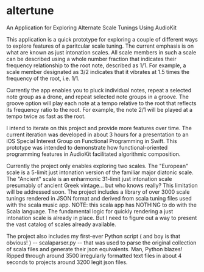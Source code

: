 # altertune
An Application for Exploring Alternate Scale Tunings Using AudioKit

This application is a quick prototype for exploring a couple of different ways to explore features of a paritcular scale tuning.
The current emphasis is on what are known as just intonation scales. All scale members in such a scale can be described using a whole number fraction that indicates their frequency relationship to the root note, described as 1/1. For example, a scale member designated as 3/2 indicates that it vibrates at 1.5 times the frequency of the root, i.e. 1/1. 

Currently the app enables you to pluck individual notes, repeat a selected note group as a drone, and repeat selected note groups in a groove. The groove option will play each note at a tempo relative to the root that reflects its frequency ratio to the root. For example, the note 2/1 will be played at a tempo twice as fast as the root. 

I intend to iterate on this project and provide more features over time. The current iteration was developed in about 3 hours for a presentation to an iOS Special Interest Group on Functional Programming in Swift. This prototype was intended to demonstrate how functional-oriented programming features in AudioKit facilitated algorithmic composition. 

Currently the project only enables exploring two scales. The "European" scale is a 5-limit just intonation version of the familiar major diatonic scale. The "Ancient" scale is an enharmonic 31-limit just intonation scale presumably of ancient Greek vintage... but who knows really? This limitation will be addressed soon. The project includes a library of over 3000 scale tunings rendered in JSON format and derived from scala tuning files used with the scala music app. NOTE: this scala app has NOTHING to do with the Scala language. The fundamental logic for quickly rendering a just intonation scale is already in place. But I need to figure out a way to present the vast catalog of scales already available. 

The project also includes my first-ever Python script ( and boy is that obvious! ) -- scalaparser.py -- that was used to parse the original collection of scala files and generate their json equivalents. Man, Python blazes! Ripped through around 3500 irregularly formatted text files in about 4 seconds to projects around 3200 legit json files. 
